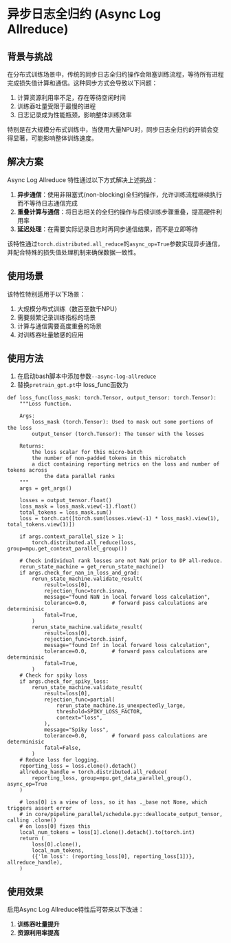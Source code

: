 # 异步日志全归约 (Async Log Allreduce)

## 背景与挑战
在分布式训练场景中，传统的同步日志全归约操作会阻塞训练流程，等待所有进程完成损失值计算和通信。这种同步方式会导致以下问题：
1. 计算资源利用率不足，存在等待空闲时间
2. 训练吞吐量受限于最慢的进程
3. 日志记录成为性能瓶颈，影响整体训练效率

特别是在大规模分布式训练中，当使用大量NPU时，同步日志全归约的开销会变得显著，可能影响整体训练速度。

## 解决方案
Async Log Allreduce 特性通过以下方式解决上述挑战：
1. **异步通信**：使用非阻塞式(non-blocking)全归约操作，允许训练流程继续执行而不等待日志通信完成
2. **重叠计算与通信**：将日志相关的全归约操作与后续训练步骤重叠，提高硬件利用率
3. **延迟处理**：在需要实际记录日志时再同步通信结果，而不是立即等待

该特性通过`torch.distributed.all_reduce`的`async_op=True`参数实现异步通信，并配合特殊的损失值处理机制来确保数据一致性。

## 使用场景
该特性特别适用于以下场景：
1. 大规模分布式训练（数百至数千NPU）
2. 需要频繁记录训练指标的场景
3. 计算与通信需要高度重叠的场景
4. 对训练吞吐量敏感的应用

## 使用方法
1. 在启动bash脚本中添加参数`--async-log-allreduce`
2. 替换`pretrain_gpt.pt`中 loss_func函数为
```
def loss_func(loss_mask: torch.Tensor, output_tensor: torch.Tensor):
    """Loss function.

    Args:
        loss_mask (torch.Tensor): Used to mask out some portions of the loss
        output_tensor (torch.Tensor): The tensor with the losses

    Returns:
        the loss scalar for this micro-batch
        the number of non-padded tokens in this microbatch
        a dict containing reporting metrics on the loss and number of tokens across
            the data parallel ranks
    """
    args = get_args()

    losses = output_tensor.float()
    loss_mask = loss_mask.view(-1).float()
    total_tokens = loss_mask.sum()
    loss = torch.cat([torch.sum(losses.view(-1) * loss_mask).view(1), total_tokens.view(1)])

    if args.context_parallel_size > 1:
        torch.distributed.all_reduce(loss, group=mpu.get_context_parallel_group())

    # Check individual rank losses are not NaN prior to DP all-reduce.
    rerun_state_machine = get_rerun_state_machine()
    if args.check_for_nan_in_loss_and_grad:
        rerun_state_machine.validate_result(
            result=loss[0],
            rejection_func=torch.isnan,
            message="found NaN in local forward loss calculation",
            tolerance=0.0,        # forward pass calculations are determinisic
            fatal=True,
        )
        rerun_state_machine.validate_result(
            result=loss[0],
            rejection_func=torch.isinf,
            message="found Inf in local forward loss calculation",
            tolerance=0.0,        # forward pass calculations are determinisic
            fatal=True,
        )
    # Check for spiky loss
    if args.check_for_spiky_loss:
        rerun_state_machine.validate_result(
            result=loss[0],
            rejection_func=partial(
                rerun_state_machine.is_unexpectedly_large,
                threshold=SPIKY_LOSS_FACTOR,
                context="loss",
            ),
            message="Spiky loss",
            tolerance=0.0,        # forward pass calculations are determinisic
            fatal=False,
        )
    # Reduce loss for logging.
    reporting_loss = loss.clone().detach()
    allreduce_handle = torch.distributed.all_reduce(
        reporting_loss, group=mpu.get_data_parallel_group(), async_op=True
    )

    # loss[0] is a view of loss, so it has ._base not None, which triggers assert error
    # in core/pipeline_parallel/schedule.py::deallocate_output_tensor, calling .clone()
    # on loss[0] fixes this
    local_num_tokens = loss[1].clone().detach().to(torch.int)
    return (
        loss[0].clone(),
        local_num_tokens,
        ({'lm loss': (reporting_loss[0], reporting_loss[1])}, allreduce_handle),
    )

```


## 使用效果
启用Async Log Allreduce特性后可带来以下改进：
1. **训练吞吐量提升**
2. **资源利用率提高**
